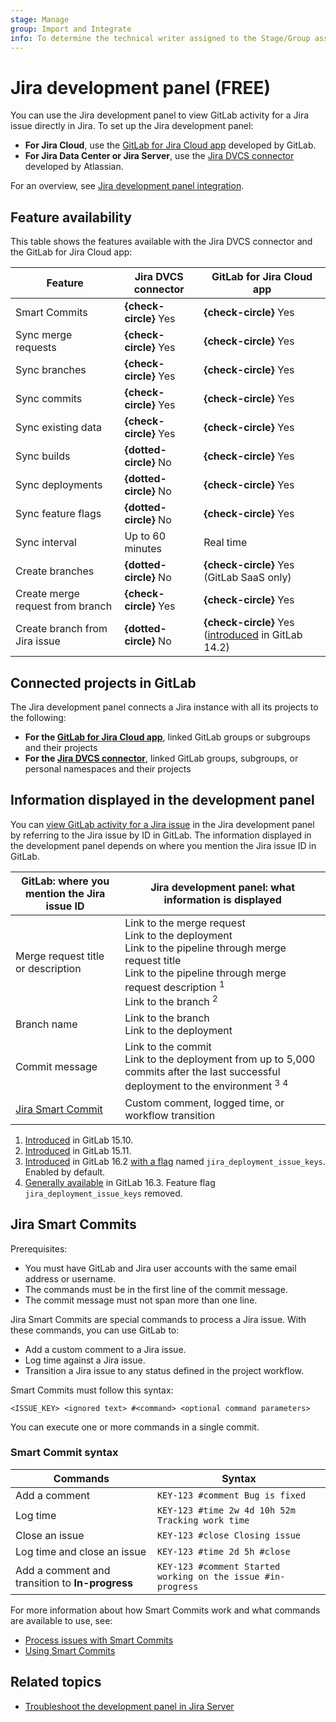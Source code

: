 ```yaml
---
stage: Manage
group: Import and Integrate
info: To determine the technical writer assigned to the Stage/Group associated with this page, see https://about.gitlab.com/handbook/product/ux/technical-writing/#assignments
---
```


# Jira development panel **(FREE)**

You can use the Jira development panel to view GitLab activity for a Jira issue directly in Jira.
To set up the Jira development panel:

- **For Jira Cloud**, use the [GitLab for Jira Cloud app](connect-app.md) developed by GitLab.
- **For Jira Data Center or Jira Server**, use the [Jira DVCS connector](dvcs/index.md) developed by Atlassian.

<i class="fa fa-youtube-play youtube" aria-hidden="true"></i>
For an overview, see [Jira development panel integration](https://www.youtube.com/watch?v=VjVTOmMl85M).

## Feature availability

This table shows the features available with the Jira DVCS connector and the GitLab for Jira Cloud app:

| Feature             | Jira DVCS connector    | GitLab for Jira Cloud app |
|---------------------|------------------------|---------------------------|
| Smart Commits       | **{check-circle}** Yes | **{check-circle}** Yes |
| Sync merge requests | **{check-circle}** Yes | **{check-circle}** Yes |
| Sync branches       | **{check-circle}** Yes | **{check-circle}** Yes |
| Sync commits        | **{check-circle}** Yes | **{check-circle}** Yes |
| Sync existing data  | **{check-circle}** Yes | **{check-circle}** Yes |
| Sync builds         | **{dotted-circle}** No | **{check-circle}** Yes |
| Sync deployments    | **{dotted-circle}** No | **{check-circle}** Yes |
| Sync feature flags  | **{dotted-circle}** No | **{check-circle}** Yes |
| Sync interval       | Up to 60 minutes       | Real time              |
| Create branches     | **{dotted-circle}** No | **{check-circle}** Yes (GitLab SaaS only) |
| Create merge request from branch | **{check-circle}** Yes | **{check-circle}** Yes |
| Create branch from Jira issue | **{dotted-circle}** No | **{check-circle}** Yes ([introduced](https://gitlab.com/gitlab-org/gitlab/-/merge_requests/66032) in GitLab 14.2) |

## Connected projects in GitLab

The Jira development panel connects a Jira instance with all its projects to the following:

- **For the [GitLab for Jira Cloud app](connect-app.md)**, linked GitLab groups or subgroups and their projects
- **For the [Jira DVCS connector](dvcs/index.md)**, linked GitLab groups, subgroups, or personal namespaces and their projects

## Information displayed in the development panel

You can [view GitLab activity for a Jira issue](https://support.atlassian.com/jira-software-cloud/docs/view-development-information-for-an-issue/)
in the Jira development panel by referring to the Jira issue by ID in GitLab. The information displayed in the development panel
depends on where you mention the Jira issue ID in GitLab.

| GitLab: where you mention the Jira issue ID    | Jira development panel: what information is displayed |
|------------------------------------------------|-------------------------------------------------------|
| Merge request title or description             | Link to the merge request<br>Link to the deployment<br>Link to the pipeline through merge request title<br>Link to the pipeline through merge request description <sup>1</sup><br>Link to the branch <sup>2</sup> |
| Branch name                                    | Link to the branch<br>Link to the deployment                                    |
| Commit message                                 | Link to the commit<br>Link to the deployment from up to 5,000 commits after the last successful deployment to the environment <sup>3</sup> <sup>4</sup> |
| [Jira Smart Commit](#jira-smart-commits)       | Custom comment, logged time, or workflow transition   |

1. [Introduced](https://gitlab.com/gitlab-org/gitlab/-/issues/390888) in GitLab 15.10.
1. [Introduced](https://gitlab.com/gitlab-org/gitlab/-/issues/354373) in GitLab 15.11.
1. [Introduced](https://gitlab.com/gitlab-org/gitlab/-/issues/300031) in GitLab 16.2 [with a flag](../../administration/feature_flags.md) named `jira_deployment_issue_keys`. Enabled by default.
1. [Generally available](https://gitlab.com/gitlab-org/gitlab/-/issues/415025) in GitLab 16.3. Feature flag `jira_deployment_issue_keys` removed.

## Jira Smart Commits

Prerequisites:

- You must have GitLab and Jira user accounts with the same email address or username.
- The commands must be in the first line of the commit message.
- The commit message must not span more than one line.

Jira Smart Commits are special commands to process a Jira issue. With these commands, you can use GitLab to:

- Add a custom comment to a Jira issue.
- Log time against a Jira issue.
- Transition a Jira issue to any status defined in the project workflow.

Smart Commits must follow this syntax:

```plaintext
<ISSUE_KEY> <ignored text> #<command> <optional command parameters>
```

You can execute one or more commands in a single commit.

### Smart Commit syntax

| Commands                                        | Syntax                                                       |
|-------------------------------------------------|--------------------------------------------------------------|
| Add a comment                                   | `KEY-123 #comment Bug is fixed`                              |
| Log time                                        | `KEY-123 #time 2w 4d 10h 52m Tracking work time`             |
| Close an issue                                  | `KEY-123 #close Closing issue`                               |
| Log time and close an issue                     | `KEY-123 #time 2d 5h #close`                                 |
| Add a comment and transition to **In-progress** | `KEY-123 #comment Started working on the issue #in-progress` |

For more information about how Smart Commits work and what commands are available to use, see:

- [Process issues with Smart Commits](https://support.atlassian.com/jira-software-cloud/docs/process-issues-with-smart-commits/)
- [Using Smart Commits](https://confluence.atlassian.com/fisheye/using-smart-commits-960155400.html)

## Related topics

- [Troubleshoot the development panel in Jira Server](https://confluence.atlassian.com/jirakb/troubleshoot-the-development-panel-in-jira-server-574685212.html)
